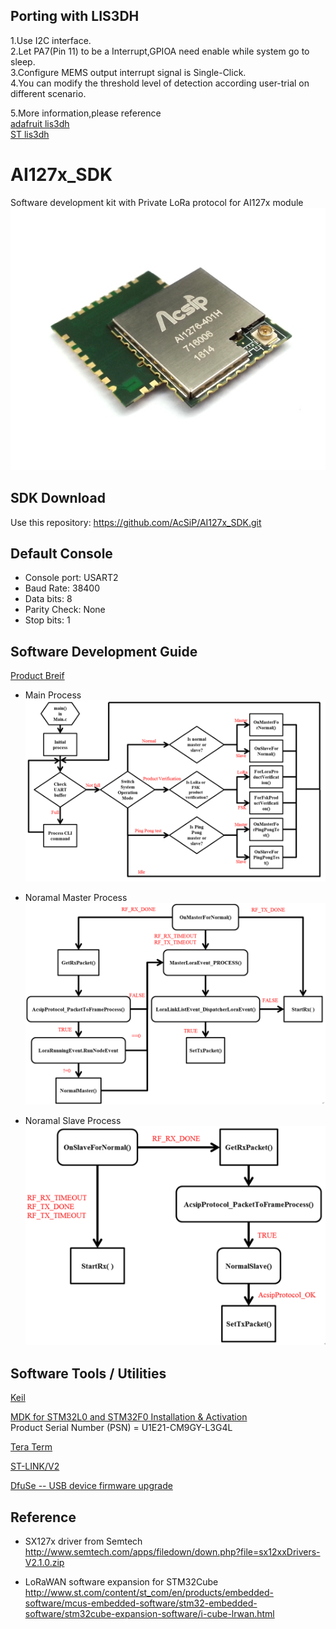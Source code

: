 ## Porting with LIS3DH ##
1.Use I2C interface.<br />
2.Let PA7(Pin 11) to be a Interrupt,GPIOA need enable while system go to sleep.<br />
3.Configure MEMS output interrupt signal is Single-Click.<br />
4.You can modify the threshold level of detection according user-trial on different scenario.<br />

5.More information,please reference<br />
[adafruit lis3dh](https://learn.adafruit.com/adafruit-lis3dh-triple-axis-accelerometer-breakout/wiring-and-test)<br />
[ST lis3dh](http://www.st.com/content/ccc/resource/technical/document/application_note/77/ed/e7/e1/28/5a/45/d6/CD00290365.pdf/files/CD00290365.pdf/jcr:content/translations/en.CD00290365.pdf)<br />



# AI127x_SDK
Software development kit with Private LoRa protocol for AI127x module
![Module Picture](https://github.com/AcSiP/AI127x_SDK/blob/master/Readme/AI1276-401H.jpg)


## SDK Download ##
  Use this repository:  https://github.com/AcSiP/AI127x_SDK.git


## Default Console ##
+ Console port: USART2
+ Baud Rate: 38400 
+ Data bits: 8
+ Parity Check: None
+ Stop bits: 1


## Software Development Guide ##
[Product Breif](http://www.acsip.com.tw/index.php?action=download&perm=d&id=29)

+ Main Process
![Main Process Flow](https://github.com/AcSiP/AI127x_SDK/blob/master/Readme/Main_Process_Flow.png)

+ Noramal Master Process
![Noramal Process on MASTER](https://github.com/AcSiP/AI127x_SDK/blob/master/Readme/OnMaster_for_Normal_Process.png)

+ Noramal Slave Process 
![Noramal Process on SLAVE](https://github.com/AcSiP/AI127x_SDK/blob/master/Readme/OnSlave_for_Noraml__Process.png)


## Software Tools / Utilities ##
[Keil](https://www.keil.com/demo/eval/arm.htm)

[MDK for STM32L0 and STM32F0 Installation & Activation](http://www2.keil.com/stmicroelectronics-stm32/mdk)  
    Product Serial Number (PSN) = U1E21-CM9GY-L3G4L

[Tera Term](https://osdn.net/projects/ttssh2/)

[ST-LINK/V2](https://my.st.com/content/my_st_com/en/products/development-tools/hardware-development-tools/development-tool-hardware-for-mcus/debug-hardware-for-mcus/debug-hardware-for-stm32-mcus/st-link-v2.html)

[DfuSe -- USB device firmware upgrade](https://my.st.com/content/my_st_com/en/products/development-tools/software-development-tools/stm32-software-development-tools/stm32-programmers/stsw-stm32080.html)


## Reference ##
+ SX127x driver from Semtech  
    http://www.semtech.com/apps/filedown/down.php?file=sx12xxDrivers-V2.1.0.zip

+ LoRaWAN software expansion for STM32Cube  
    http://www.st.com/content/st_com/en/products/embedded-software/mcus-embedded-software/stm32-embedded-software/stm32cube-expansion-software/i-cube-lrwan.html


